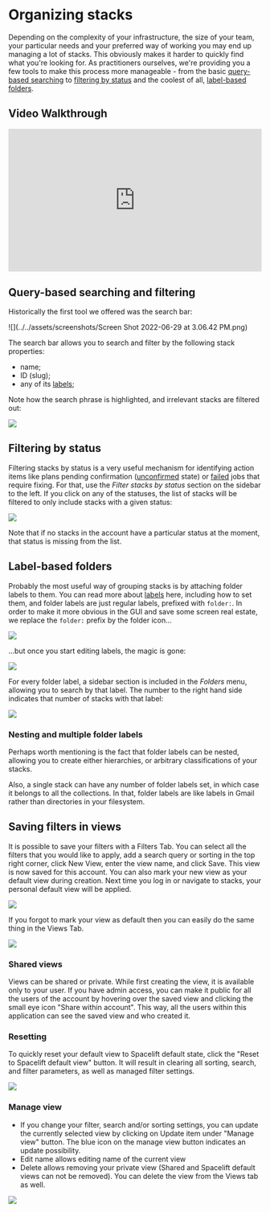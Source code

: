 # Organizing stacks

Depending on the complexity of your infrastructure, the size of your team, your particular needs and your preferred way of working you may end up managing a lot of stacks. This obviously makes it harder to quickly find what you're looking for. As practitioners ourselves, we're providing you a few tools to make this process more manageable - from the basic [query-based searching](organizing-stacks.md#query-based-searching-and-filtering) to [filtering by status](organizing-stacks.md#label-based-folders) and the coolest of all, [label-based folders](organizing-stacks.md#label-based-folders).

## Video Walkthrough

<div style="padding:56.25% 0 0 0;position:relative;"><iframe src="https://player.vimeo.com/video/754795106?h=c4e1f101d8&amp;badge=0&amp;autopause=0&amp;player_id=0&amp;app_id=58479" frameborder="0" allow="autoplay; fullscreen; picture-in-picture" allowfullscreen style="position:absolute;top:0;left:0;width:100%;height:100%;" title="Organizing a Stack"></iframe></div><script src="https://player.vimeo.com/api/player.js"></script>

## Query-based searching and filtering

Historically the first tool we offered was the search bar:

![](../../assets/screenshots/Screen Shot 2022-06-29 at 3.06.42 PM.png)

The search bar allows you to search and filter by the following stack properties:

- name;
- ID (slug);
- any of its [labels](stack-settings.md#labels);

Note how the search phrase is highlighted, and irrelevant stacks are filtered out:

![](<../../assets/screenshots/Screen Shot 2022-06-29 at 3.07.29 PM.png>)

## Filtering by status

Filtering stacks by status is a very useful mechanism for identifying action items like plans pending confirmation ([unconfirmed](../run/tracked.md#unconfirmed) state) or [failed](../run/README.md#failed) jobs that require fixing. For that, use the _Filter stacks by status_ section on the sidebar to the left. If you click on any of the statuses, the list of stacks will be filtered to only include stacks with a given status:

![](<../../assets/screenshots/Screen Shot 2022-06-29 at 3.09.29 PM.png>)

Note that if no stacks in the account have a particular status at the moment, that status is missing from the list.

## Label-based folders

Probably the most useful way of grouping stacks is by attaching folder labels to them. You can read more about [labels](stack-settings.md#labels) here, including how to set them, and folder labels are just regular labels, prefixed with `folder:`. In order to make it more obvious in the GUI and save some screen real estate, we replace the `folder:` prefix by the folder icon...

![](<../../assets/screenshots/Screen Shot 2022-06-29 at 5.21.20 PM.png>)

...but once you start editing labels, the magic is gone:

![](../../assets/screenshots/stack/settings/stack-details_set-folder-label.png)

For every folder label, a sidebar section is included in the _Folders_ menu, allowing you to search by that label. The number to the right hand side indicates that number of stacks with that label:

![](<../../assets/screenshots/Screen Shot 2022-06-29 at 5.24.06 PM.png>)

### Nesting and multiple folder labels

Perhaps worth mentioning is the fact that folder labels can be nested, allowing you to create either hierarchies, or arbitrary classifications of your stacks.

Also, a single stack can have any number of folder labels set, in which case it belongs to all the collections. In that, folder labels are like labels in Gmail rather than directories in your filesystem.

## Saving filters in views

It is possible to save your filters with a Filters Tab. You can select all the filters that you would like to apply, add a search query or sorting in the top right corner, click New View, enter the view name, and click Save. This view is now saved for this account. You can also mark your new view as your default view during creation. Next time you log in or navigate to stacks, your personal default view will be applied.

![](../../assets/screenshots/saved-views-filters-tab.png)

If you forgot to mark your view as default then you can easily do the same thing in the Views Tab.

![](../../assets/screenshots/saved-views-default.png)

### Shared views

Views can be shared or private. While first creating the view, it is available only to your user. If you have admin access, you can make it public for all the users of the account by hovering over the saved view and clicking the small eye icon "Share within account". This way, all the users within this application can see the saved view and who created it.

### Resetting

To quickly reset your default view to Spacelift default state, click the "Reset to Spacelift default view" button. It will result in clearing all sorting, search, and filter parameters, as well as managed filter settings.

![](../../assets/screenshots/saved-views-reset.png)

### Manage view

- If you change your filter, search and/or sorting settings, you can update the currently selected view by clicking on Update item under "Manage view" button. The blue icon on the manage view button indicates an update possibility.
- Edit name allows editing name of the current view
- Delete allows removing your private view (Shared and Spacelift default views can not be removed). You can delete the view from the Views tab as well.

![](../../assets/screenshots/saved-views-manage.png)
